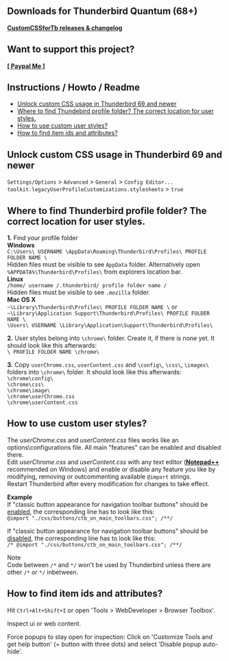 ## Downloads for Thunderbird Quantum (68+)

**[CustomCSSforTb releases & changelog](https://github.com/Aris-t2/CustomCSSforTb/releases)**  

## Want to support this project?

**[[ Paypal Me ]](https://www.paypal.me/tkpay)**  

## Instructions / Howto / Readme

- [Unlock custom CSS usage in Thunderbird 69 and newer](#unlock-custom-css-usage-in-thunderbird-69-and-newer)
- [Where to find Thundebird profile folder? The correct location for user styles.](#where-to-find-thunderbird-profile-folder-the-correct-location-for-user-styles)  
- [How to use custom user styles?](#how-to-use-custom-user-styles)  
- [How to find item ids and attributes?](#how-to-find-item-ids-and-attributes)  

## Unlock custom CSS usage in Thunderbird 69 and newer

`Settings/Options` > `Advanced` > `General` > `Config Editor...`    
`toolkit.legacyUserProfileCustomizations.stylesheets` > `true`  

## Where to find Thunderbird profile folder? The correct location for user styles.

**1.** Find your profile folder  
**Windows**  
`C:\Users\ USERNAME \AppData\Roaming\Thunderbird\Profiles\ PROFILE FOLDER NAME \`  
Hidden files must be visible to see `AppData` folder. Alternatively open `%APPDATA%\Thunderbird\Profiles\` from explorers location bar.  
**Linux**  
`/home/ username /.thunderbird/ profile folder name /`  
Hidden files must be visible to see `.mozilla` folder.  
**Mac OS X**  
`~\Library\Thunderbird\Profiles\ PROFILE FOLDER NAME \` or  
`~\Library\Application Support\Thunderbird\Profiles\ PROFILE FOLDER NAME \`  
`\Users\ USERNAME \Library\Application\Support\Thunderbird\Profiles\`  

**2.** User styles belong into `\chrome\` folder. Create it, if there is none yet. It should look like this afterwards:  
`\ PROFILE FOLDER NAME \chrome\`  

**3.** Copy `userChrome.css`, `userContent.css` and `\config\`, `\css\`, `\images\` folders into `\chrome\` folder. It should look like this afterwards:  
`\chrome\config\`  
`\chrome\css\`  
`\chrome\image\`  
`\chrome\userChrome.css`  
`\chrome\userContent.css`  


## How to use custom user styles?

The _userChrome.css_ and _userContent.css_ files works like an options\configurations file. All main "features" can be enabled and disabled there.  
Edit _userChrome.css_ and _userContent.css_ with any text editor (**[Notepad++](https://notepad-plus-plus.org/download/)** recommended on Windows) and enable or disable any feature you like by modifying, removing or outcommenting available `@import` strings.  
Restart Thunderbird after every modification for changes to take effect.  

**Example**  
If "classic button appearance for navigation toolbar buttons" should be <u>enabled</u>, the corresponding line has to look like this:  
`@import "./css/buttons/ctb_on_main_toolbars.css"; /**/`  

If "classic button appearance for navigation toolbar buttons" should be <u>disabled</u>, the corresponding line has to look like this:  
`/* @import "./css/buttons/ctb_on_main_toolbars.css"; /**/`  

Note  
Code between `/*` and `*/` won't be used by Thunderbird unless there are other `/*` or `*/` inbetween.  

## How to find item ids and attributes?

Hit `Ctrl+Alt+Shift+I` or open 'Tools > WebDeveloper > Browser Toolbox'.  

Inspect ui or web content.  

Force popups to stay open for inspection: 
Click on 'Customize Tools and get help button' (= button with three dots) and select 'Disable popup auto-hide'.  
